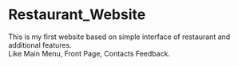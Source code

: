 # Restaurant_Website
This is my first website based on simple interface of restaurant and additional features. 
<br>
Like Main Menu, Front Page, Contacts Feedback.
